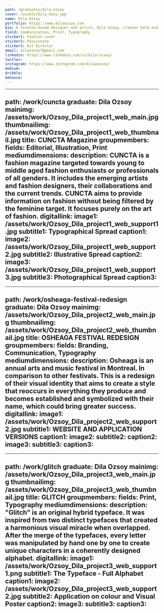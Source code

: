 ```yaml
---
path: /graduates/dila-ozsoy
cover: /assets/Dila_Ozoy.jpg
name: Dila Ozsoy
portfolio: https://www.dilaozsoy.com
bio: A Toronto-based designer and artist, Dila Ozsoy, creates bold and appealing artworks that always aim to communicate with the viewers’ hearts and minds. She is a YSDN Bachelor of Design graduate. She has been specializing in Editorial Design and Communication Design throughout her studies and is looking forward to pursuing this path in her career. Her favourite performance of design is Typography, which she is in constant practice in order to master it. Alongside her design education, she has been practicing visual arts as well for 10 years. She also has a great interest in styling and art direction. She believes communication is key and is always open-minded to different perspectives. She maintains a positive attitude towards every possibility and her energy is fuelled by the inspiration she finds in her surroundings and people. Her passion for art as a whole is the leading factor of her motivation.
field: Communication, Print, Typography
sticker1: Fashion Lover
sticker2: Passionate
sticker3: Art Director
email: dilaozsoy7@gmail.com
linkedin: https://www.linkedin.com/in/dila-ozsoy/
twitter: 
instagram: https://www.instagram.com/dilaaozsoy/
medium: 
dribble: 
behance: 
---
```


---
path: /work/cuncta
graduate: Dila Ozsoy
mainimg: /assets/work/Ozsoy_Dila_project1_web_main.jpg
thumbnailimg: /assets/work/Ozsoy_Dila_project1_web_thumbnail.jpg
title: CUNCTA Magazine 
groupmembers: 
fields: Editorial, Illustration, Print
mediumdimensions: 
description: CUNCTA is a fashion magazine targeted towards young to middle aged fashion enthusiasts or professionals of all genders. It includes the emerging artists and fashion designers, their collaborations and the current trends. CUNCTA aims to provide information on fashion without being filtered by the feminine target. It focuses purely on the art of fashion.
digitallink: 
image1: /assets/work/Ozsoy_Dila_project1_web_support1.jpg
subtitle1: Typographical Spread
caption1: 
image2: /assets/work/Ozsoy_Dila_project1_web_support2.jpg
subtitle2: Illustrative Spread
caption2: 
image3: /assets/work/Ozsoy_Dila_project1_web_support3.jpg
subtitle3: Photographical Spread
caption3: 
---

---
path: /work/osheaga-festival-redesign
graduate: Dila Ozsoy
mainimg: /assets/work/Ozsoy_Dila_project2_web_main.jpg
thumbnailimg: /assets/work/Ozsoy_Dila_project2_web_thumbnail.jpg
title: OSHEAGA FESTIVAL REDESIGN
groupmembers: 
fields: Branding, Communication, Typography
mediumdimensions: 
description: Osheaga is an annual arts and music festival in Montreal. In comparison to other festivals. This is a redesign of their visual identity that aims to create a style that reoccurs in everything they produce and becomes established and symbolized with their name, which could bring greater success.
digitallink: 
image1: /assets/work/Ozsoy_Dila_project2_web_support2.jpg
subtitle1: WEBSITE AND APPLICATION VERSIONS
caption1: 
image2:
subtitle2: 
caption2: 
image3:
subtitle3: 
caption3: 
---

---
path: /work/glitch
graduate: Dila Ozsoy
mainimg: /assets/work/Ozsoy_Dila_project3_web_main.jpg
thumbnailimg: /assets/work/Ozsoy_Dila_project3_web_thumbnail.jpg
title: GLITCH
groupmembers: 
fields: Print, Typography
mediumdimensions: 
description: "Glitch" is an original hybrid typeface. It was inspired from two distinct typefaces that created a harmonious visual miracle when overlapped. After the merge of the typefaces, every letter was manipulated by hand one by one to create unique characters in a coherently designed alphabet. 
digitallink: 
image1: /assets/work/Ozsoy_Dila_project3_web_support1.png
subtitle1: The Typeface - Full Alphabet
caption1: 
image2: /assets/work/Ozsoy_Dila_project3_web_support2.jpg
subtitle2: Application on colour and Visual Poster
caption2: 
image3:
subtitle3: 
caption3: 
---
